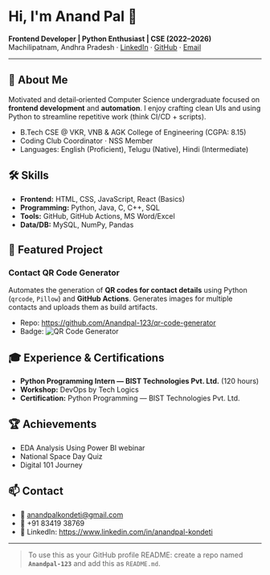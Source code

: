 # Hi, I'm Anand Pal 👋

**Frontend Developer | Python Enthusiast | CSE (2022–2026)**  
Machilipatnam, Andhra Pradesh · [LinkedIn](https://www.linkedin.com/in/anandpal-kondeti) · [GitHub](https://github.com/Anandpal-123) · [Email](mailto:anandpalkondeti@gmail.com)

---

## 🚀 About Me
Motivated and detail‑oriented Computer Science undergraduate focused on **frontend development** and **automation**. I enjoy crafting clean UIs and using Python to streamline repetitive work (think CI/CD + scripts).

- B.Tech CSE @ VKR, VNB & AGK College of Engineering (CGPA: 8.15)
- Coding Club Coordinator · NSS Member
- Languages: English (Proficient), Telugu (Native), Hindi (Intermediate)

## 🛠️ Skills
- **Frontend:** HTML, CSS, JavaScript, React (Basics)
- **Programming:** Python, Java, C, C++, SQL
- **Tools:** GitHub, GitHub Actions, MS Word/Excel
- **Data/DB:** MySQL, NumPy, Pandas

## 📌 Featured Project
### Contact QR Code Generator
Automates the generation of **QR codes for contact details** using Python (`qrcode`, `Pillow`) and **GitHub Actions**. Generates images for multiple contacts and uploads them as build artifacts.

- Repo: https://github.com/Anandpal-123/qr-code-generator
- Badge: ![QR Code Generator](https://github.com/Anandpal-123/qr-code-generator/actions/workflows/qr_generator.yml/badge.svg)

## 🎓 Experience & Certifications
- **Python Programming Intern — BIST Technologies Pvt. Ltd.** (120 hours)
- **Workshop:** DevOps by Tech Logics
- **Certification:** Python Programming — BIST Technologies Pvt. Ltd.

## 🏆 Achievements
- EDA Analysis Using Power BI webinar
- National Space Day Quiz
- Digital 101 Journey

## 📫 Contact
- 📧 anandpalkondeti@gmail.com
- 📱 +91 83419 38769
- 🔗 LinkedIn: https://www.linkedin.com/in/anandpal-kondeti

---

> To use this as your GitHub profile README: create a repo named **`Anandpal-123`** and add this as `README.md`.